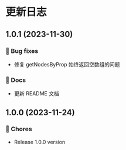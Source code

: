 # 更新日志

## 1.0.1 (2023-11-30)

### 🐞 Bug fixes

- 修复 getNodesByProp 始终返回空数组的问题

### 📖 Docs

- 更新 README 文档

## 1.0.0 (2023-11-24)

### 🎫 Chores

- Release 1.0.0 version
